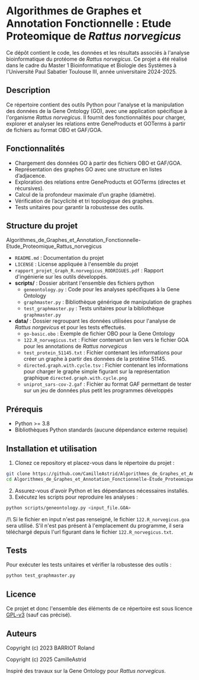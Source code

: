 # Algorithmes de Graphes et Annotation Fonctionnelle : Etude Proteomique de _Rattus norvegicus_
Ce dépôt contient le code, les données et les résultats associés à l'analyse bioinformatique du protéome de _Rattus norvegicus_.
Ce projet a été réalisé dans le cadre du Master 1 Bioinformatique et Biologie des Systèmes à l'Université Paul Sabatier Toulouse III, année universitaire 2024-2025.

## Description
Ce répertoire contient des outils Python pour l'analyse et la manipulation des données de la Gene Ontology (GO), avec une application spécifique à l'organisme _Rattus norvegicus_.
Il fournit des fonctionnalités pour charger, explorer et analyser les relations entre GeneProducts et GOTerms à partir de fichiers au format OBO et GAF/GOA.

## Fonctionnalités
* Chargement des données GO à partir des fichiers OBO et GAF/GOA.
* Représentation des graphes GO avec une structure en listes d’adjacence.
* Exploration des relations entre GeneProducts et GOTerms (directes et récursives).
* Calcul de la profondeur maximale d’un graphe (diamètre).
* Vérification de l’acyclicité et tri topologique des graphes.
* Tests unitaires pour garantir la robustesse des outils.

## Structure du projet

Algorithmes_de_Graphes_et_Annotation_Fonctionnelle-Etude_Proteomique_Rattus_norvegicus
* `README.md` : Documentation du projet
* `LICENSE` : License appliquée à l'ensemble du projet
* `rapport_projet_Graph_R.norvegicus_RODRIGUES.pdf` : Rapport d'ingénierie sur les outils développés.
* **scripts/** : Dossier abritant l'ensemble des fichiers python
  * `geneontology.py` : Code pour les analyses spécifiques à la Gene Ontology
  * `graphmaster.py` : Bibliothèque générique de manipulation de graphes
  * `test_graphmaster.py` : Tests unitaires pour la bibliothèque `graphmaster.py`
* **data/** : Dossier regroupant les données utilisées pour l'analyse de _Rattus norgevicus_ et pour les tests effectués.
  * `go-basic.obo` : Exemple de fichier OBO pour la Gene Ontology
  * `122.R_norvegicus.txt` : Fichier contenant un lien vers le fichier GOA pour les annotations de _Rattus norvegicus_
  * `test_protein_51145.txt` : Fichier contenant les informations pour créer un graphe à partir des données de la protéine 51145.
  * `directed.graph.with.cycle.tsv` : Fichier contenant les informations pour charger le graphe simple figurant sur la représentation graphique `directed.graph.with.cycle.png`
  * `uniprot_sars-cov-2.gaf` : Fichier au format GAF permettant de tester sur un jeu de données plus petit les programmes développés

## Prérequis
* Python >= 3.8
* Bibliothèques Python standards (aucune dépendance externe requise)

## Installation et utilisation
1. Clonez ce repository et placez-vous dans le répertoire du projet :
  ```bash
  git clone https://github.com/CamilleAstrid/Algorithmes_de_Graphes_et_Annotation_Fonctionnelle-Etude_Proteomique_Rattus_norvegicus.git
  cd Algorithmes_de_Graphes_et_Annotation_Fonctionnelle-Etude_Proteomique_Rattus_norvegicus
  ```
2. Assurez-vous d'avoir Python et les dépendances nécessaires installés.
3. Exécutez les scripts pour reproduire les analyses :
  ```bash
  python scripts/geneontology.py <input_file.GOA>
  ```
  /!\ Si le fichier en input n'est pas renseigné, le fichier `122.R_norvegicus.goa` sera utilisé. S'il n'est pas présent à l'emplacement du programme, il sera téléchargé depuis l'url figurant dans le fichier `122.R_norvegicus.txt`.
  
## Tests
Pour exécuter les tests unitaires et vérifier la robustesse des outils :
  ```bash
python test_graphmaster.py
  ```

## Licence

Ce projet et donc l'ensemble des éléments de ce répertoire est sous licence [GPL-v3](LICENSE) (sauf cas précisé).

## Auteurs

Copyright (c) 2023 BARRIOT Roland

Copyright (c) 2025 CamilleAstrid

Inspiré des travaux sur la Gene Ontology pour _Rattus norvegicus_.
